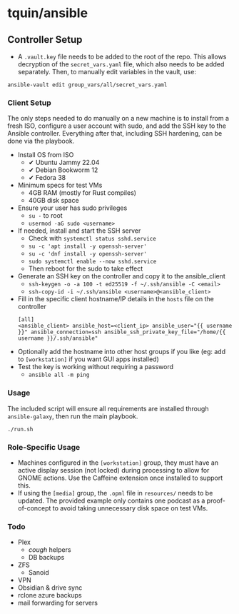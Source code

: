 # tquin/ansible

## Controller Setup

* A `.vault.key` file needs to be added to the root of the repo. This allows decryption of the `secret_vars.yaml` file, which also needs to be added separately. Then, to manually edit variables in the vault, use:
```
ansible-vault edit group_vars/all/secret_vars.yaml
```

### Client Setup

The only steps needed to do manually on a new machine is to install from a fresh ISO, configure a user account with sudo, and add the SSH key to the Ansible controller. Everything after that, including SSH hardening, can be done via the playbook.

* Install OS from ISO
  * ✔ Ubuntu Jammy 22.04
  * ✔ Debian Bookworm 12
  * ✔ Fedora 38
* Minimum specs for test VMs
  * 4GB RAM (mostly for Rust compiles)
  * 40GB disk space
* Ensure your user has sudo privileges
  * `su -` to root
  * `usermod -aG sudo <username>`
* If needed, install and start the SSH server
  * Check with `systemctl status sshd.service`
  * `su -c 'apt install -y openssh-server'`
  * `su -c 'dnf install -y openssh-server'`
  * `sudo systemctl enable --now sshd.service`
  * Then reboot for the sudo to take effect
* Generate an SSH key on the controller and copy it to the ansible_client
  * `ssh-keygen -o -a 100 -t ed25519 -f ~/.ssh/ansible -C <email>`
  * `ssh-copy-id -i ~/.ssh/ansible <username>@<ansible_client>`
* Fill in the specific client hostname/IP details in the `hosts` file on the controller
  ```
  [all]
  <ansible_client> ansible_host=<client_ip> ansible_user="{{ username }}" ansible_connection=ssh ansible_ssh_private_key_file="/home/{{ username }}/.ssh/ansible"
  ```
* Optionally add the hostname into other host groups if you like (eg: add to `[workstation]` if you want GUI apps installed)
* Test the key is working without requiring a password
  * `ansible all -m ping`

### Usage

The included script will ensure all requirements are installed through `ansible-galaxy`, then run the main playbook.
```
./run.sh
```

### Role-Specific Usage

* Machines configured in the `[workstation]` group, they must have an active display session (not locked) during processing to allow for GNOME actions. Use the Caffeine extension once installed to support this. 
* If using the `[media]` group, the `.opml` file in `resources/` needs to be updated. The provided example only contains one podcast as a proof-of-concept to avoid taking unnecessary disk space on test VMs.

### Todo

- Plex
  - *cough* helpers
  - DB backups
- ZFS
  - Sanoid
- VPN
- Obsidian & drive sync
- rclone azure backups
- mail forwarding for servers
